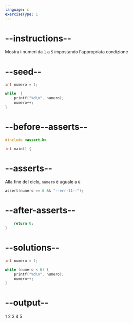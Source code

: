 ```yaml
---
language: c
exerciseType: 1
---
```


# --instructions--

Mostra i numeri da `1` a `5` impostando l'appropriata condizione

# --seed--

```c
int numero = 1;

while  {
    printf("%d\n", numero);
    numero++;
}
```

# --before--asserts--

```c
#include <assert.h>

int main() {
```

# --asserts--

Alla fine del ciclo, `numero` è uguale a `6` 

```c
assert(numero == 6 && "--err-t1--");
```

# --after-asserts--

```c
    return 0;
}
```

# --solutions--

```c
int numero = 1;

while (numero < 6) {
    printf("%d\n", numero);
    numero++;
}
```

# --output--

1
2
3
4
5
